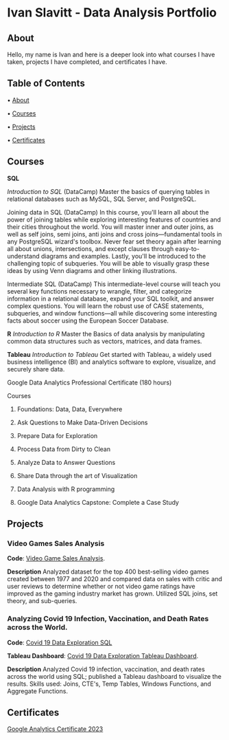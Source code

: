 # Ivan Slavitt - Data Analysis Portfolio
## About

Hello, my name is Ivan and here is a deeper look into what courses I have taken, projects I have completed, and certificates I have.

## Table of Contents

•	[About](#about)

• [Courses](#courses)

• [Projects](#projects)

• [Certificates](#certificates)

## Courses

**SQL**

*Introduction to SQL* (DataCamp)
Master the basics of querying tables in relational databases such as MySQL, SQL Server, and PostgreSQL.

Joining data in SQL (DataCamp)
In this course, you'll learn all about the power of joining tables while exploring interesting features of countries and their cities throughout the world. You will master inner and outer joins, as well as self joins, semi joins, anti joins and cross joins—fundamental tools in any PostgreSQL wizard's toolbox. Never fear set theory again after learning all about unions, intersections, and except clauses through easy-to-understand diagrams and examples. Lastly, you'll be introduced to the challenging topic of subqueries. You will be able to visually grasp these ideas by using Venn diagrams and other linking illustrations.

Intermediate SQL (DataCamp)
This intermediate-level course will teach you several key functions necessary to wrangle, filter, and categorize information in a relational database, expand your SQL toolkit, and answer complex questions. You will learn the robust use of CASE statements, subqueries, and window functions—all while discovering some interesting facts about soccer using the European Soccer Database.

**R**
*Introduction to R*
Master the Basics of data analysis by manipulating common data structures such as vectors, matrices, and data frames.

**Tableau**
*Introduction to Tableau*
Get started with Tableau, a widely used business intelligence (BI) and analytics software to explore, visualize, and securely share data.


Google Data Analytics Professional Certificate (180 hours)

Courses
1. Foundations: Data, Data, Everywhere

2. Ask Questions to Make Data-Driven Decisions

3. Prepare Data for Exploration

4. Process Data from Dirty to Clean

5. Analyze Data to Answer Questions

6. Share Data through the art of Visualization

7. Data Analysis with R programming

8. Google Data Analytics Capstone: Complete a Case Study

## Projects

### Video Games Sales Analysis

**Code**: [Video Game Sales Analysis](https://github.com/SlavittIvan/Data-Analysis-Portfolio/blob/main/VideoGames_Sales_Analysis.ipynb). 

**Description** Analyzed dataset for the top 400 best-selling video games created between 1977 and 2020 and compared data on sales with critic and user reviews to determine whether or not video game ratings have improved as the gaming industry market has grown. Utilized SQL joins, set theory, and sub-queries.

### Analyzing Covid 19 Infection, Vaccination, and Death Rates across the World.

**Code**: [Covid 19 Data Exploration SQL](https://github.com/SlavittIvan/Data-Analysis-Portfolio/blob/main/Covid19_DataExploration_SQL)

**Tableau Dashboard**: [Covid 19 Data Exploration Tableau Dashboard](https://public.tableau.com/app/profile/ivan1156/viz/Covid19DataExploration_16792852594670/Dashboard1).

**Description** Analyzed Covid 19 infection, vaccination, and death rates across the world using SQL; published a Tableau dashboard to visualize the results. Skills used: Joins, CTE's, Temp Tables, Windows Functions, and Aggregate Functions.



## Certificates

[Google Analytics Certificate 2023]([url](https://www.coursera.org/professional-certificates/google-data-analytics?utm_source=google&utm_medium=institutions&utm_campaign=gwgsite#courses))
